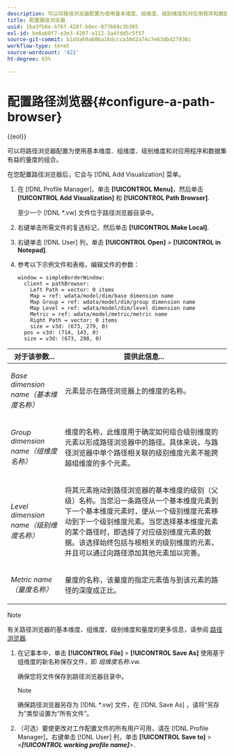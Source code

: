```yaml
---
description: 可以将路径浏览器配置为使用基本维度、组维度、级别维度和对应用程序和数据集有益的量度的组合。
title: 配置路径浏览器
uuid: 1ba3fb6e-b76f-428f-b6ec-077669c3b305
exl-id: be6a68f7-e3e3-4207-a112-3a4fdd5c5f57
source-git-commit: b1dda69a606a16dccca30d2a74c7e63dbd27936c
workflow-type: tm+mt
source-wordcount: '422'
ht-degree: 65%

---
```


# 配置路径浏览器{#configure-a-path-browser}

{{eol}}

可以将路径浏览器配置为使用基本维度、组维度、级别维度和对应用程序和数据集有益的量度的组合。

在您配置路径浏览器后，它会与 [!DNL Add Visualization] 菜单。

1. 在 [!DNL Profile Manager]，单击 **[!UICONTROL Menu]**，然后单击 **[!UICONTROL Add Visualization]** 和 **[!UICONTROL Path Browser]**.

   至少一个 [!DNL *.vw] 文件位于路径浏览器目录中。

1. 右键单击所需文件的复选标记，然后单击 **[!UICONTROL Make Local]**.
1. 右键单击 [!DNL User] 列，单击 **[!UICONTROL Open]** > **[!UICONTROL in Notepad]**.
1. 参考以下示例文件和表格，编辑文件的参数：

   ```
   window = simpleBorderWindow: 
     client = pathBrowser: 
       Left Path = vector: 0 items
       Map = ref: wdata/model/dim/base dimension name
       Map Group = ref: wdata/model/dim/group dimension name
       Map Level = ref: wdata/model/dim/level dimension name
       Metric = ref: wdata/model/metric/metric name
       Right Path = vector: 0 items
       size = v3d: (673, 279, 0)
     pos = v3d: (714, 143, 0)
     size = v3d: (673, 298, 0)
   ```

<table id="table_1DCCB4B24B554B72A781B304B5EB155E"> 
 <thead> 
  <tr> 
   <th colname="col1" class="entry"> 对于该参数... </th> 
   <th colname="col2" class="entry"> 提供此信息... </th> 
  </tr> 
 </thead>
 <tbody> 
  <tr> 
   <td colname="col1"> <p><i>Base dimension name（基本维度名称）</i> </p> </td> 
   <td colname="col2"> <p>元素显示在路径浏览器上的维度的名称。 </p> </td> 
  </tr> 
  <tr> 
   <td colname="col1"> <p><i>Group dimension name（组维度名称）</i> </p> </td> 
   <td colname="col2"> <p>维度的名称，此维度用于确定如何组合级别维度的元素以形成路径浏览器中的路径。具体来说，与路径浏览器中单个路径相关联的级别维度元素不能跨越组维度的多个元素。 </p> </td> 
  </tr> 
  <tr> 
   <td colname="col1"> <p><i>Level dimension name（级别维度名称）</i> </p> </td> 
   <td colname="col2"> <p>将其元素拖动到路径浏览器的基本维度的级别（父级）名称。当您沿一条路径从一个基本维度元素到下一个基本维度元素时，便从一个级别维度元素移动到下一个级别维度元素。当您选择基本维度元素的某个路径时，即选择了对应级别维度元素的数据。该选择始终包括与根相关的级别维度的元素，并且可以通过向路径添加其他元素加以完善。 </p> </td> 
  </tr> 
  <tr> 
   <td colname="col1"> <p><i>Metric name（量度名称）</i> </p> </td> 
   <td colname="col2"> <p>量度的名称，该量度的指定元素值与到该元素的路径的深度成正比。 </p> </td> 
  </tr> 
 </tbody> 
</table>

>[!NOTE]
>
>有关路径浏览器的基本维度、组维度、级别维度和量度的更多信息，请参阅 [路径浏览器](../../../home/c-get-started/c-analysis-vis/c-path-browsers/c-path-browsers.md#concept-f2e9fdafed6e49c2bd111ab425cd6e2b).

1. 在记事本中，单击 **[!UICONTROL File]** > **[!UICONTROL Save As]** 使用基于组维度的新名称保存文件，即 *组维度名称*.vw.

   确保您将文件保存到路径浏览器目录中。

   >[!NOTE]
   >
   >确保路径浏览器另存为 [!DNL *.vw] 文件，在 [!DNL Save As] ，请将“另存为”类型设置为“所有文件”。

1. （可选）要使更改对工作配置文件的所有用户可用，请在 [!DNL Profile Manager]，右键单击 [!DNL User] 列，单击 **[!UICONTROL Save to]** > *&lt;**[!UICONTROL working profile name]**>*.
